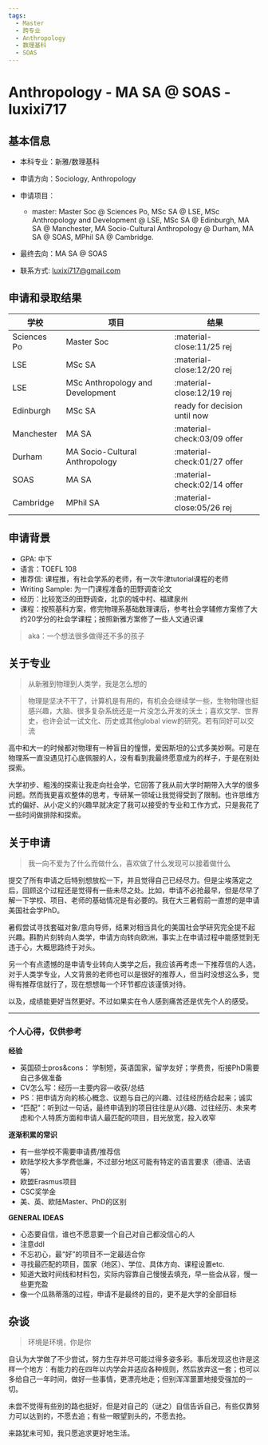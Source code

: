 ```yaml
---
tags:
  - Master
  - 跨专业
  - Anthropology
  - 数理基科
  - SOAS
---
```



# Anthropology - MA SA @ SOAS - luxixi717


## 基本信息

- 本科专业：新雅/数理基科
- 申请方向：Sociology, Anthropology
- 申请项目：
    - master: Master Soc @ Sciences Po, MSc SA @ LSE, MSc Anthropology and Development @ LSE, MSc SA @ Edinburgh, MA SA @ Manchester, MA Socio-Cultural Anthropology @ Durham, MA SA @ SOAS, MPhil SA @ Cambridge.

- 最终去向：MA SA @ SOAS
- 联系方式: [luxixi717@gmail.com](mailto:luxixi717@gmail.com)


## 申请和录取结果


| 学校 | 项目 | 结果 |
| ---- | ---- | ---- |
| Sciences Po | Master Soc | :material-close:11/25 rej
| LSE | MSc SA | :material-close:12/20 rej |
| LSE | MSc Anthropology and Development | :material-close:12/19 rej |
| Edinburgh | MSc SA |ready for decision until now |
| Manchester | MA SA |:material-check:03/09 offer |
| Durham | MA Socio-Cultural Anthropology | :material-check:01/27 offer |
| SOAS | MA SA | :material-check:02/14 offer |
| Cambridge | MPhil SA | :material-close:05/26 rej


## 申请背景

- GPA: 中下
- 语言：TOEFL 108
- 推荐信: 课程推，有社会学系的老师，有一次牛津tutorial课程的老师
- Writing Sample: 为一门课程准备的田野调查论文
- 经历：比较宽泛的田野调查，北京的城中村、福建泉州
- 课程：按照基科方案，修完物理系基础数理课后，参考社会学辅修方案修了大约20学分的社会学课程；按照新雅方案修了一些人文通识课
> aka：一个想法很多做得还不多的孩子

## 关于专业

> 从新雅到物理到人类学，我是怎么想的

> 物理是坚决不干了，计算机是有用的，有机会会继续学一些，生物物理也挺感兴趣，大脑、很多复杂系统还是一片没怎么开发的沃土；喜欢文学、世界史，也许会试一试文化、历史或其他global view的研究。若有同好可以交流

高中和大一的时候都对物理有一种盲目的憧憬，爱因斯坦的公式多美妙啊。可是在物理系一直没遇见打心底佩服的人，没有看到我最终愿意成为的样子，于是在别处探索。

大学初步、粗浅的探索让我走向社会学，它回答了我从前大学时期带入大学的很多问题。然而我更喜欢整体的思考，专研某一领域让我觉得受到了限制。也许思维方式的偏好、从小定义的兴趣早就决定了我可以接受的专业和工作方式，只是我花了一些时间做排除和探索。


## 关于申请

> 我一向不爱为了什么而做什么，喜欢做了什么发现可以接着做什么

提交了所有申请之后特别想放松一下，并且觉得自己已经尽力。但是尘埃落定之后，回顾这个过程还是觉得有一些未尽之处。比如，申请不必抢最早，但是尽早了解一下学校、项目、老师的基础情况是有必要的。我在大三暑假前一直想的是申请美国社会学PhD。

暑假尝试寻找套磁对象/意向导师，结果对相当具化的美国社会学研究完全提不起兴趣。斟酌片刻转向人类学，申请方向转向欧洲，事实上在申请过程中能感觉到无违于心，大概思路终于对头。

另一个有点遗憾的是申请专业转向人类学之后，我应该再考虑一下推荐信的人选，对于人类学专业，人文背景的老师也可以是很好的推荐人，但当时没想这么多，觉得有推荐信就行了，现在想想每一个环节都应该谨慎对待。

以及，成绩能更好当然更好。不过如果实在令人感到痛苦还是优先个人的感受。

-------------------

### 个人心得，仅供参考

**经验**
- 英国硕士pros&cons：
学制短，英语国家，留学友好；学费贵，衔接PhD需要自己多做准备
- CV怎么写：经历—主要内容—收获/总结
- PS：把申请方向的核心概念、议题与自己的兴趣、过往经历结合起来；诚实
- “匹配”：听到过一句话，最终申请到的项目往往是从兴趣、过往经历、未来考虑和个人特质方面和申请人最匹配的项目，目光放宽，投入收窄

**逐渐积累的常识**
- 有一些学校不需要申请费/推荐信
- 欧陆学校大多学费低廉，不过部分地区可能有特定的语言要求（德语、法语等）
- 欧盟Erasmus项目
- CSC奖学金
- 美、英、欧陆Master、PhD的区别

**GENERAL IDEAS**
- 心态要自信，谁也不愿意要一个自己对自己都没信心的人
- 注意ddl
- 不忘初心，最“好”的项目不一定最适合你
- 寻找最匹配的项目，国家（地区）、学位、具体方向、课程设置etc.
- 知道大致时间线和材料包，实际内容靠自己慢慢去填充，早一些会从容，慢一些更充盈
- 像一个瓜熟蒂落的过程，申请不是最终的目的，更不是大学的全部目标

## 杂谈

> 环境是环境，你是你

自认为大学做了不少尝试，努力生存并尽可能过得多姿多彩。事后发现这也许是这样一个地方：有能力的在四年以内学会并适应各种规则，然后放弃这一套；也可以多给自己一年时间，做好一些事情，更漂亮地走；但别浑浑噩噩地接受强加的一切。

未尝不觉得有些别的路也挺好，但是对自己的（谜之）自信告诉自己，有些仅靠努力可以达到的，不愿去追；有些一眼望到头的，不愿去抢。

来路犹未可知，我只愿追求更好地生活。
